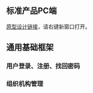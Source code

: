 标准产品PC端
---
[原型设计链接](https://modao.cc/app/c84a6a36ea22ad9ae314ca896fe5ec02504e9e6b?simulator_type=device&sticky)，请右键新窗口打开。
## 通用基础框架
### 用户登录、注册、找回密码
### 组织机构管理
